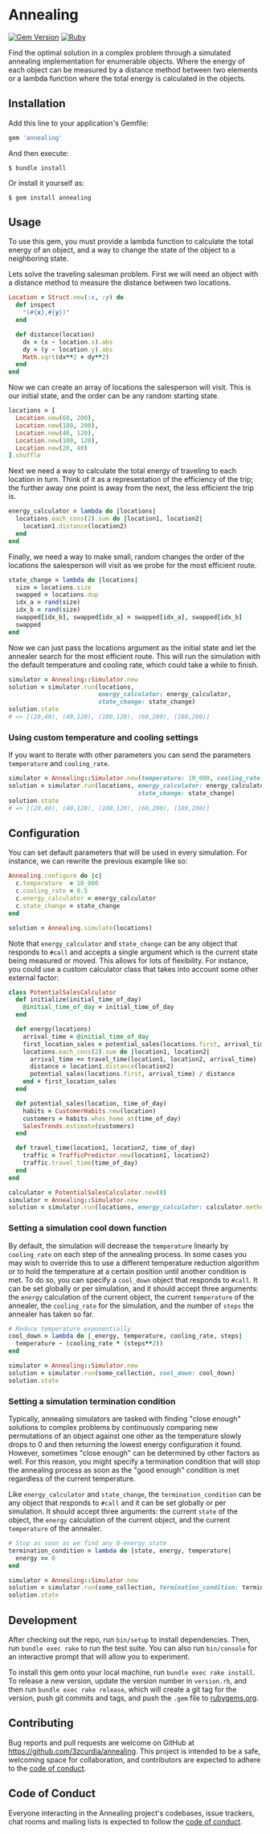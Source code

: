 # Annealing
[![Gem Version](https://badge.fury.io/rb/annealing.svg)](https://badge.fury.io/rb/annealing)
[![Ruby](https://github.com/3zcurdia/annealing/actions/workflows/ruby.yml/badge.svg)](https://github.com/3zcurdia/annealing/actions/workflows/ruby.yml)

Find the optimal solution in a complex problem through a simulated annealing implementation for enumerable objects. Where the energy of each object can be measured by a distance method between two elements or a lambda function where the total energy is calculated in the objects.

## Installation

Add this line to your application's Gemfile:

```ruby
gem 'annealing'
```

And then execute:

    $ bundle install

Or install it yourself as:

    $ gem install annealing

## Usage

To use this gem, you must provide a lambda function to calculate the total energy of an object, and a way to change the state of the object to a neighboring state.

Lets solve the traveling salesman problem. First we will need an object with a distance method to measure the distance between two locations.

```ruby
Location = Struct.new(:x, :y) do
  def inspect
    "(#{x},#{y})"
  end

  def distance(location)
    dx = (x - location.x).abs
    dy = (y - location.y).abs
    Math.sqrt(dx**2 + dy**2)
  end
end
```

Now we can create an array of locations the salesperson will visit. This is our initial state, and the order can be any random starting state.

```ruby
locations = [
  Location.new(60, 200),
  Location.new(180, 200),
  Location.new(40, 120),
  Location.new(100, 120),
  Location.new(20, 40)
].shuffle
```

Next we need a way to calculate the total energy of traveling to each location in turn. Think of it as a representation of the efficiency of the trip; the further away one point is away from the next, the less efficient the trip is.

```ruby
energy_calculator = lambda do |locations|
  locations.each_cons(2).sum do |location1, location2|
    location1.distance(location2)
  end
end
```

Finally, we need a way to make small, random changes the order of the locations the salesperson will visit as we probe for the most efficient route.

```ruby
state_change = lambda do |locations|
  size = locations.size
  swapped = locations.dup
  idx_a = rand(size)
  idx_b = rand(size)
  swapped[idx_b], swapped[idx_a] = swapped[idx_a], swapped[idx_b]
  swapped
end
```

Now we can just pass the locations argument as the initial state and let the annealer search for the most efficient route. This will run the simulation with the default temperature and cooling rate, which could take a while to finish.

```ruby
simulator = Annealing::Simulator.new
solution = simulator.run(locations,
                         energy_calculator: energy_calculator,
                         state_change: state_change)
solution.state
# => [(20,40), (40,120), (100,120), (60,200), (180,200)]
```

### Using custom temperature and cooling settings

If you want to iterate with other parameters you can send the parameters `temperature` and `cooling_rate`.

```ruby
simulator = Annealing::Simulator.new(temperature: 10_000, cooling_rate: 0.5)
solution = simulator.run(locations, energy_calculator: energy_calculator,
                                    state_change: state_change)
solution.state
# => [(20,40), (40,120), (100,120), (60,200), (180,200)]
```

## Configuration

You can set default parameters that will be used in every simulation. For instance, we can rewrite the previous example like so:

```ruby
Annealing.configure do |c|
  c.temperature  = 10_000
  c.cooling_rate = 0.5
  c.energy_calculator = energy_calculator
  c.state_change = state_change
end

solution = Annealing.simulate(locations)
```

Note that `energy_calculator` and `state_change` can be any object that responds to `#call` and accepts a single argument which is the current state being measured or moved. This allows for lots of flexibility. For instance, you could use a custom calculator class that takes into account some other external factor:

```ruby
class PotentialSalesCalculator
  def initialize(initial_time_of_day)
    @initial_time_of_day = initial_time_of_day
  end

  def energy(locations)
    arrival_time = @initial_time_of_day
    first_location_sales = potential_sales(locations.first, arrival_time)
    locations.each_cons(2).sum do |location1, location2|
      arrival_time += travel_time(location1, location2, arrival_time)
      distance = location1.distance(location2)
      potential_sales(locations.first, arrival_time) / distance
    end + first_location_sales
  end

  def potential_sales(location, time_of_day)
    habits = CustomerHabits.new(location)
    customers = habits.whos_home_at(time_of_day)
    SalesTrends.estimate(customers)
  end

  def travel_time(location1, location2, time_of_day)
    traffic = TrafficPredictor.new(location1, location2)
    traffic.travel_time(time_of_day)
  end
end

calculator = PotentialSalesCalculator.new(8)
simulator = Annealing::Simulator.new
solution = simulator.run(locations, energy_calculator: calculator.method(:energy))
```

### Setting a simulation cool down function

By default, the simulation will decrease the `temperature` linearly by `cooling_rate` on each step of the annealing process. In some cases you may wish to override this to use a different temperature reduction algorithm or to hold the temperature at a certain position until another condition is met. To do so, you can specify a `cool_down` object that responds to `#call`. It can be set globally or per simulation, and it should accept three arguments: the `energy` calculation of the current object, the current `temperature` of the annealer, the `cooling_rate` for the simulation, and the number of `steps` the annealer has taken so far.

```ruby
# Reduce temperature exponentially
cool_down = lambda do |_energy, temperature, cooling_rate, steps|
  temperature - (cooling_rate * (steps**2))
end

simulator = Annealing::Simulator.new
solution = simulator.run(some_collection, cool_down: cool_down)
solution.state
```

### Setting a simulation termination condition

Typically, annealing simulators are tasked with finding "close enough" solutions to complex problems by continuously comparing new permutations of an object against one other as the temperature slowly drops to 0 and then returning the lowest energy configuration it found. However, sometimes "close enough" can be determined by other factors as well. For this reason, you might specify a termination condition that will stop the annealing process as soon as the "good enough" condition is met regardless of the current temperature.

Like `energy_calculator` and `state_change`, the `termination_condition` can be any object that responds to `#call` and it can be set globally or per simulation. It should accept three arguments: the current `state` of the object, the `energy` calculation of the current object, and the current `temperature` of the annealer.

```ruby
# Stop as soon as we find any 0-energy state
termination_condition = lambda do |state, energy, temperature|
  energy == 0
end

simulator = Annealing::Simulator.new
solution = simulator.run(some_collection, termination_condition: termination_condition)
solution.state
```

## Development

After checking out the repo, run `bin/setup` to install dependencies. Then, run `bundle exec rake` to run the test suite. You can also run `bin/console` for an interactive prompt that will allow you to experiment.

To install this gem onto your local machine, run `bundle exec rake install`. To release a new version, update the version number in `version.rb`, and then run `bundle exec rake release`, which will create a git tag for the version, push git commits and tags, and push the `.gem` file to [rubygems.org](https://rubygems.org).

## Contributing

Bug reports and pull requests are welcome on GitHub at https://github.com/3zcurdia/annealing. This project is intended to be a safe, welcoming space for collaboration, and contributors are expected to adhere to the [code of conduct](https://github.com/3zcurdia/annealing/blob/master/CODE_OF_CONDUCT.md).

## Code of Conduct

Everyone interacting in the Annealing project's codebases, issue trackers, chat rooms and mailing lists is expected to follow the [code of conduct](https://github.com/3zcurdia/annealing/blob/master/CODE_OF_CONDUCT.md).
